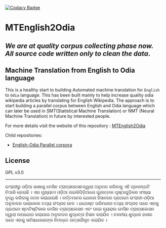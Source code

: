 [![Codacy Badge](https://api.codacy.com/project/badge/Grade/b3a25275798c4c129dc863b7e619f41c)](https://www.codacy.com/app/soumendrak/MTEnglish2Odia?utm_source=github.com&amp;utm_medium=referral&amp;utm_content=soumendrak/MTEnglish2Odia&amp;utm_campaign=Badge_Grade)
# MTEnglish2Odia
## *We are at quality corpus collecting phase now. All source code written only to clean the data*.
## Machine Translation from English to Odia language
This is a healthy start to building Automated machine translation for `English` to `Odia` language.
This has been built mainly to help increase quality odia wikipedia articles by translating for English Wikipedia.
The approach is to start building a parallel corpus between English and Odia language which can later be used in SMT(Statistical Machine Translation) or NMT (Neural Machine Translation) in future by interested people.

For more details visit the website of this repository : [MTEnglish2Odia](https://soumendrak.github.io/MTEnglish2Odia/)

Child repositories:
- [English-Odia Parallel corpora](https://github.com/OdiaWikimedia/English-Odia)

## License
GPL v3.0

---
ଇଂରାଜୀରୁ ଓଡ଼ିଆ ଭାଷାକୁ ମେସିନ ଟ୍ରାନ୍ସଲେସନଦ୍ୱାରା ଅନୁବାଦ କରିବାକୁ ଏହି ପ୍ରକଳ୍ପଟି ତିଆରି ହୋଇଛି । ଏହା ମୁଖ୍ୟତଃ ଓଡ଼ିଆ ଉଇକିପିଡ଼ିଆରେ ଗୁଣାତ୍ମକ ପୃଷ୍ଠାଗୁଡ଼ିକର ସଂଖ୍ୟା ବୃଦ୍ଧି କରିବାକୁ ଗଠନ କରାଯାଇଛି । ବର୍ତ୍ତମାନର ଯୋଜନା ହିସାବରେ ପ୍ରଥମେ ଇଂରାଜୀ-ଓଡ଼ିଆ ଅନୁବାଦର ପାରାଲେଲ ତଥ୍ୟ ସଂଗ୍ରହ ହେବ । ଯଥେଷ୍ଟ ପରିମାଣର ତଥ୍ୟ ସଂଗ୍ରହ ପରେ ଏହାକୁ ପ୍ରଥମେ ଷ୍ଟାଟିଷ୍ଟିକାଲ ମେସିନ ଟ୍ରାନ୍ସଲେସନ ଏବଂ ପରେ ନ୍ୟୂରାଲ ମେସିନ ଟ୍ରାନ୍ସଲେସନ ଦ୍ୱାରା ଉପଯୋଗ କରାଯାଇ ଅନୁବାଦର ଶୁଦ୍ଧତ୍ତା ହିସାବ କରାଯିବ । ଚଳନୀୟ ଶୁଦ୍ଧତା ହାସଲ ପରେ ଏହାକୁ ସର୍ବସାଧାରଣଙ୍କ ନିମନ୍ତେ ଉତ୍ସର୍ଗୀକୃତ କରାଯିବ ।